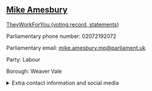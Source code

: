 ## <a href="https://members.parliament.uk/member/4667/contact">Mike Amesbury</a>

<a href="https://www.theyworkforyou.com/mp/25702/mike_amesbury/weaver_vale">TheyWorkForYou (voting record, statements)</a> 

Parliamentary phone number: 02072192072 

Parliamentary email: mike.amesbury.mp@parliament.uk 

Party: Labour 

Borough: Weaver Vale 

<details><summary>Extra contact information and social media</summary> 
<li>Website:</li>
<li>Twitter: https://twitter.com/MikeAmesburymp</li>
<li>Constituency office phone number: 01928620061</li>
<li>Constituency office email:</li>
<li>Facebook:</li>
<li>Instagram:</li>
<li>Youtube:</li>
<li>Linkedin:</li>
<li>Government department phone number:</li>
<li>Government department email:</li>
<li>Threads:</li>
<li>Party office phone number:</li>
<li>Party office email:</li>
<li>Tiktok:</li>
</details>